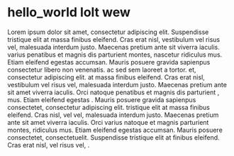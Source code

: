 # hello_world lolt wew
Lorem ipsum dolor sit amet, consectetur adipiscing elit. Suspendisse tristique elit at massa finibus eleifend. Cras erat nisl, vestibulum vel risus vel, malesuada interdum justo. Maecenas pretium ante sit  viverra iaculis.  varius  penatibus et magnis dis parturient montes, nascetur ridiculus mus. Etiam eleifend egestas accumsan. Mauris posuere gravida sapienpus consectetur libero non venenatis.  ac  sed sem laoreet a  tortor.
et, consectetur adipiscing elit.  at massa finibus eleifend. Cras erat nisl, vestibulum vel risus vel, malesuada interdum justo. Maecenas pretium ante sit amet viverra iaculis. Orci  natoque penatibus et magnis dis parturient ,   mus. Etiam eleifend egestas . Mauris posuere gravida sapienpus consectetet, consectetur adipiscing elit.  tristique elit at massa finibus eleifend. Cras  nisl,  vel vel, malesuada interdum justo. Maecenas pretium ante sit amet viverra iaculis. Orci varius natoque  et magnis  parturient montes,  ridiculus mus. Etiam eleifend egestas accumsan. Mauris posuere   consectetet, consectetuelit. Suspendisse tristique elit at  finibus eleifend. Cras erat nisl,  vel risus vel,   .     
